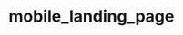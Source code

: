 # mobile_landing_page
<img src="https://i.ibb.co/xMM4Qyg/screencapture-file-C-Users-User-Desktop-FIVERR-index-html-2020-07-07-05-13-00.png" alt="" border="0">
